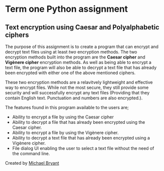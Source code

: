 # Term one Python assignment
## Text encryption using Caesar and Polyalphabetic ciphers

The purpose of this assignment is to create a program that can encrypt and decrypt text files using at least *two* encryption methods. The two encryption methods built into the program are the **Caesar cipher** and **Vigènere cipher** encryption methods. As well as being able to encrypt a text file, the program will also be able to decrypt a text file that has already been encrypted with either one of the above mentioned ciphers. 

These two encryption methods are a relavitvely lightweight and effective way to encrypt files. While not the most secure, they still provide some security and will successfully encrypt any text files (Providing that they contain English text. Punctuation and numbers are also encrypted.).

The features found in this program available to the users are; 
- Ability to encrypt a file by using the Caesar cipher
- Ability to decrypt a file that has already been encrypted using the Caesar cipher. 
- Ability to encrypt a file by using the Vigènere cipher. 
- Ability to decrypt a text file that has already been encrypted using a Vigènere cipher. 
- File dialog UI enabling the user to select a text file without the need of the command line. 

Created by [Michael Bryant](https://github.com/MichaelJapiesBryant)
